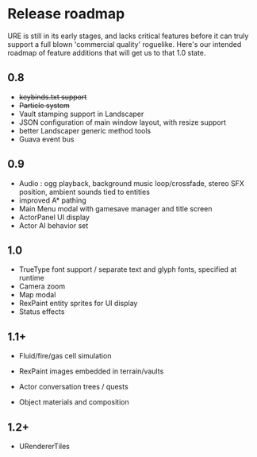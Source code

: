 # Release roadmap

URE is still in its early stages, and lacks critical features before it can truly support a full blown 'commercial quality'
roguelike.  Here's our intended roadmap of feature additions that will get us to that 1.0 state.

## 0.8
- ~~keybinds.txt support~~
- ~~Particle system~~
- Vault stamping support in Landscaper
- JSON configuration of main window layout, with resize support
- better Landscaper generic method tools
- Guava event bus

## 0.9
- Audio : ogg playback, background music loop/crossfade, stereo SFX position, ambient sounds tied to entities
- improved A* pathing
- Main Menu modal with gamesave manager and title screen
- ActorPanel UI display
- Actor AI behavior set

## 1.0
- TrueType font support / separate text and glyph fonts, specified at runtime
- Camera zoom
- Map modal
- RexPaint entity sprites for UI display
- Status effects

## 1.1+
- Fluid/fire/gas cell simulation
- RexPaint images embedded in terrain/vaults

- Actor conversation trees / quests
- Object materials and composition

## 1.2+
- URendererTiles
